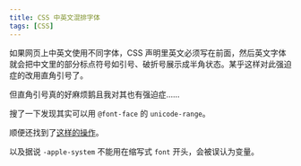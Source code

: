 ```yaml
---
title: CSS 中英文混排字体
tags: [CSS]
---
```


如果网页上中英文使用不同字体，CSS 声明里英文必须写在前面，然后英文字体就会把中文里的部分标点符号如引号、破折号展示成半角状态。某乎这样对此强迫症的改用直角引号了。

但直角引号真的好麻烦鹅且我对其也有强迫症……

搜了一下发现其实可以用 `@font-face` 的 `unicode-range`。

顺便还找到了[这样的操作](https://github.com/jonathantneal/system-font-css/blob/gh-pages/system-font.css)。

以及据说 `-apple-system` 不能用在缩写式 `font` 开头，会被误认为变量。
